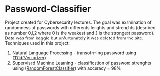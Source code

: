 # Password-Classifier
Project created for Cybersecurity lectures. The goal was examination of randomness of passwords with differents lenghts and strenghts (desribed as number 0,1,2 where 0 is the weakest and 2 is the strongest password). Data was from kaggle but unfurtunately it was deleted from the site. Techniques used in this project: 
1. Natural Language Processing - transofrming password using ([TfidfVectorizer](https://scikit-learn.org/stable/modules/generated/sklearn.feature_extraction.text.TfidfVectorizer.html))
2. Supervised Machine Learning - classification of password strenghts using ([RandomForestClassifier](https://scikit-learn.org/stable/modules/generated/sklearn.ensemble.RandomForestClassifier.html)) with accuracy = 98%
